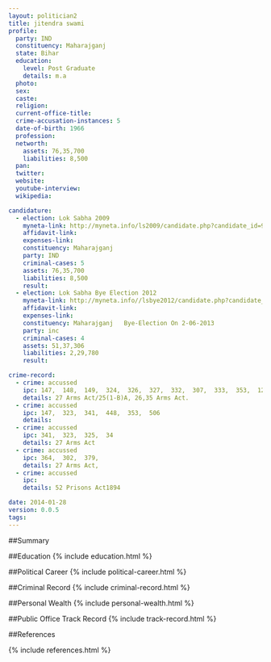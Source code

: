 ```yaml
---
layout: politician2
title: jitendra swami
profile: 
  party: IND
  constituency: Maharajganj
  state: Bihar
  education: 
    level: Post Graduate
    details: m.a
  photo: 
  sex: 
  caste: 
  religion: 
  current-office-title: 
  crime-accusation-instances: 5
  date-of-birth: 1966
  profession: 
  networth: 
    assets: 76,35,700
    liabilities: 8,500
  pan: 
  twitter: 
  website: 
  youtube-interview: 
  wikipedia: 

candidature: 
  - election: Lok Sabha 2009
    myneta-link: http://myneta.info/ls2009/candidate.php?candidate_id=979
    affidavit-link: 
    expenses-link: 
    constituency: Maharajganj 
    party: IND
    criminal-cases: 5
    assets: 76,35,700
    liabilities: 8,500
    result:  
  - election: Lok Sabha Bye Election 2012
    myneta-link: http://myneta.info//lsbye2012/candidate.php?candidate_id=67
    affidavit-link: 
    expenses-link: 
    constituency: Maharajganj   Bye-Election On 2-06-2013 
    party: inc
    criminal-cases: 4
    assets: 51,37,306
    liabilities: 2,29,780
    result:  

crime-record: 
  - crime: accussed
    ipc: 147,  148,  149,  324,  326,  327,  332,  307,  333,  353,  120B
    details: 27 Arms Act/25(1-B)A, 26,35 Arms Act. 
  - crime: accussed
    ipc: 147,  323,  341,  448,  353,  506
    details:  
  - crime: accussed
    ipc: 341,  323,  325,  34
    details: 27 Arms Act 
  - crime: accussed
    ipc: 364,  302,  379,
    details: 27 Arms Act, 
  - crime: accussed
    ipc: 
    details: 52 Prisons Act1894 

date: 2014-01-28
version: 0.0.5
tags: 
---
```

##Summary


##Education
{% include education.html %}


##Political Career
{% include political-career.html %}


##Criminal Record
{% include criminal-record.html %}


##Personal Wealth
{% include personal-wealth.html %}


##Public Office Track Record
{% include track-record.html %}


##References


{% include references.html %}